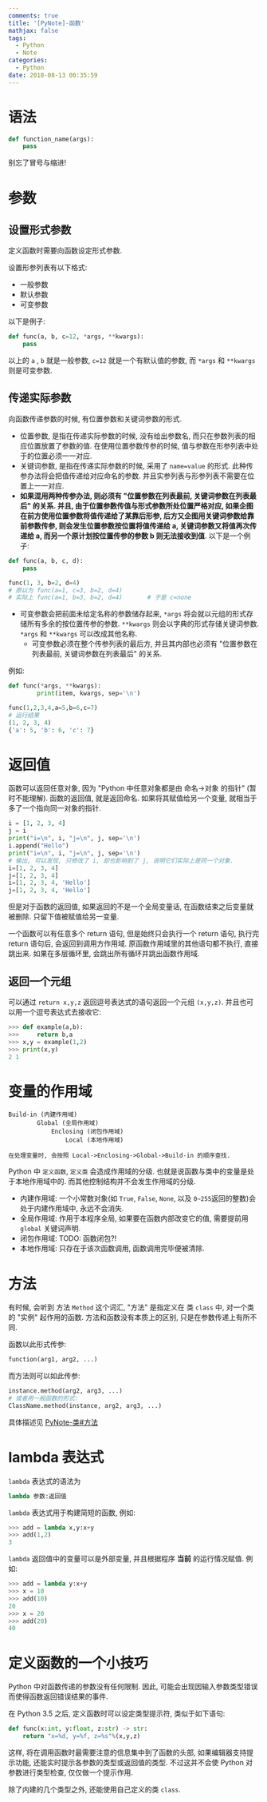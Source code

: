 ```yaml
---
comments: true
title: '[PyNote]-函数'
mathjax: false
tags:
  - Python
  - Note
categories:
  - Python
date: 2018-08-13 00:35:59
---
```


# 语法

```py
def function_name(args):
    pass
```

别忘了冒号与缩进!

# 参数

## 设置形式参数

定义函数时需要向函数设定形式参数.

设置形参列表有以下格式:

- 一般参数
- 默认参数
- 可变参数

以下是例子:

```py
def func(a, b, c=12, *args, **kwargs):
    pass
```

以上的 `a` , `b` 就是一般参数, `c=12` 就是一个有默认值的参数, 而 `*args` 和 `**kwargs` 则是可变参数.

## 传递实际参数

向函数传递参数的时候, 有位置参数和关键词参数的形式.

- 位置参数, 是指在传递实际参数的时候, 没有给出参数名, 而只在参数列表的相应位置放置了参数的值. 在使用位置参数传参的时候, 值与参数在形参列表中处于的位置必须一一对应.
- 关键词参数, 是指在传递实际参数的时候, 采用了 `name=value` 的形式. 此种传参办法将会把值传递给对应命名的参数. 并且实参列表与形参列表不需要在位置上一一对应.
- **如果混用两种传参办法, 则必须有 "位置参数在列表最前, 关键词参数在列表最后" 的关系. 并且, 由于位置参数传值与形式参数所处位置严格对应, 如果企图在前方使用位置参数将值传递给了某靠后形参, 后方又企图用关键词参数给靠前参数传参, 则会发生位置参数按位置将值传递给 a, 关键词参数又将值再次传递给 a, 而另一个原计划按位置传参的参数 b 则无法接收到值**. 以下是一个例子:

```py
def func(a, b, c, d):
    pass

func(1, 3, b=2, d=4)
# 原以为 func(a=1, c=3, b=2, d=4)
# 实际上 func(a=1, b=3, b=2, d=4)       # 于是 c=none
```

- 可变参数会把前面未给定名称的参数储存起来, `*args` 将会就以元组的形式存储所有多余的按位置传参的参数. `**kwargs` 则会以字典的形式存储关键词参数. `*args` 和 `**kwargs` 可以改成其他名称.
  - 可变参数必须在整个传参列表的最后方, 并且其内部也必须有 "位置参数在列表最前, 关键词参数在列表最后" 的关系.

例如:

```py
def func(*args, **kwargs):
        print(item, kwargs, sep='\n')

func(1,2,3,4,a=5,b=6,c=7)
# 运行结果
(1, 2, 3, 4)
{'a': 5, 'b': 6, 'c': 7}
```

# 返回值

函数可以返回任意对象, 因为 "Python 中任意对象都是由 命名->对象 的指针" (暂时不能理解). 函数的返回值, 就是返回命名. 如果将其赋值给另一个变量, 就相当于多了一个指向同一对象的指针.

```py
i = [1, 2, 3, 4]
j = i
print("i=\n", i, "j=\n", j, sep='\n')
i.append("Hello")
print("i=\n", i, "j=\n", j, sep='\n')
# 输出, 可以发现, 只修改了 i, 却也影响到了 j, 说明它们实际上是同一个对象.
i=[1, 2, 3, 4]
j=[1, 2, 3, 4]
i=[1, 2, 3, 4, 'Hello']
j=[1, 2, 3, 4, 'Hello']
```

但是对于函数的返回值, 如果返回的不是一个全局变量话, 在函数结束之后变量就被删除. 只留下值被赋值给另一变量.

一个函数可以有任意多个 return 语句, 但是始终只会执行一个 return 语句, 执行完 return 语句后, 会返回到调用方作用域. 原函数作用域里的其他语句都不执行, 直接跳出来. 如果在多层循环里, 会跳出所有循环并跳出函数作用域.

## 返回一个元组

可以通过 `return x,y,z` 返回逗号表达式的语句返回一个元组 `(x,y,z)`. 并且也可以用一个逗号表达式去接收它:

```py
>>> def example(a,b):
>>>     return b,a
>>> x,y = example(1,2)
>>> print(x,y)
2 1
```

# 变量的作用域

```
Build-in (内建作用域)
        Global (全局作用域)
            Enclosing (闭包作用域)
                Local (本地作用域)

在处理变量时, 会按照 Local->Enclosing->Global->Build-in 的顺序查找.
```

Python 中 `定义函数`, `定义类` 会造成作用域的分级. 也就是说函数与类中的变量是处于本地作用域中的. 而其他控制结构并不会发生作用域的分级.

- 内建作用域: 一个小常数对象(如 `True`, `False`, `None`, 以及 `0~255`返回的整数)会处于内建作用域中, 永远不会消失.
- 全局作用域: 作用于本程序全局, 如果要在函数内部改变它的值, 需要提前用 `global` 关键词声明.
- 闭包作用域: TODO: 函数闭包?!
- 本地作用域: 只存在于该次函数调用, 函数调用完毕便被清除.

# 方法

有时候, 会听到 方法 `Method` 这个词汇, "方法" 是指定义在 类 `class` 中, 对一个类的 "实例" 起作用的函数. 方法和函数没有本质上的区别, 只是在参数传递上有所不同.

函数以此形式传参:

```py
function(arg1, arg2, ...)
```

而方法则可以如此传参:

```py
instance.method(arg2, arg3, ...)
# 或者用一般函数的形式:
ClassName.method(instance, arg2, arg3, ...)
```

具体描述见 [PyNote-类#方法](/2018/08/pynote-类#方法)

# lambda 表达式

`lambda` 表达式的语法为

```py
lambda 参数:返回值
```

`lambda` 表达式用于构建简短的函数, 例如:

```py
>>> add = lambda x,y:x+y
>>> add(1,2)
3
```

`lambda` 返回值中的变量可以是外部变量, 并且根据程序 **当前** 的运行情况赋值. 例如:

```py
>>> add = lambda y:x+y
>>> x = 10
>>> add(10)
20
>>> x = 20
>>> add(20)
40
```

# 定义函数的一个小技巧

Python 中对函数传递的参数没有任何限制. 因此, 可能会出现因输入参数类型错误而使得函数返回错误结果的事件.

在 Python 3.5 之后, 定义函数时可以设定类型提示符, 类似于如下语句:

```py
def func(x:int, y:float, z:str) -> str:
    return "x=%d, y=%f, z=%s"%(x,y,z)
```

这样, 将在调用函数时最需要注意的信息集中到了函数的头部, 如果编辑器支持提示功能, 还能实时提示各参数的类型或返回值的类型. 不过这并不会使 Python 对参数进行类型检查, 仅仅做一个提示作用.

除了内建的几个类型之外, 还能使用自己定义的类 `class`.
